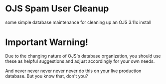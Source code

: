 # OJS Spam User Cleanup
some simple database maintenance for cleaning up an OJS 3.11x install

# Important Warning!
Due to the changing nature of OJS's database organization, you should use these as helpful suggestions and adjust accordingly for your own needs. 

And never never never never never do this on your live production database. But you know that, don't you?